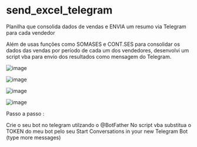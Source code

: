 # send_excel_telegram
Planilha que consolida dados de vendas e ENVIA um resumo via Telegram para cada vendedor

Além de usas funções como SOMASES e CONT.SES para consolidar os dados das vendas por período de cada um dos vendedores, desenvolvi um script vba para envio dos resultados como mensagem do Telegram.

![image](https://user-images.githubusercontent.com/85715355/125686961-f28496d8-c43f-4cdc-8b39-455910725bb2.png)

![image](https://user-images.githubusercontent.com/85715355/125687108-1fd03fcf-7ef9-45c3-9004-4b341ec5dd6e.png)

![image](https://user-images.githubusercontent.com/85715355/125688703-c2a9bd4c-e3e4-4019-8655-f0c2e748a5de.png)


![image](https://user-images.githubusercontent.com/85715355/125687406-27fc4380-b092-4e2d-be53-a7736f5a92cb.png)

Passo a passo :

Crie o seu bot no telegram utilzando o @BotFather 
No script vba substitua o TOKEN do meu bot pelo seu 
Start Conversations in your new Telegram Bot (type more messages)

